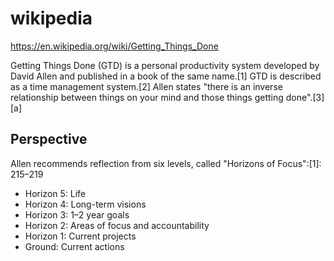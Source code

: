 # wikipedia

<https://en.wikipedia.org/wiki/Getting_Things_Done>

Getting Things Done (GTD) is a personal productivity system developed by David Allen and published in a book of the same name.[1] GTD is described as a time management system.[2] Allen states "there is an inverse relationship between things on your mind and those things getting done".[3][a]

## Perspective

Allen recommends reflection from six levels, called "Horizons of Focus":[1]: 215–219  

* Horizon 5: Life
* Horizon 4: Long-term visions
* Horizon 3: 1–2 year goals
* Horizon 2: Areas of focus and accountability
* Horizon 1: Current projects
* Ground: Current actions
